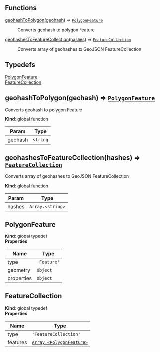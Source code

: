 ## Functions

<dl>
<dt><a href="#geohashToPolygon">geohashToPolygon(geohash)</a> ⇒ <code><a href="#PolygonFeature">PolygonFeature</a></code></dt>
<dd><p>Converts geohash to polygon Feature</p>
</dd>
<dt><a href="#geohashesToFeatureCollection">geohashesToFeatureCollection(hashes)</a> ⇒ <code><a href="#FeatureCollection">FeatureCollection</a></code></dt>
<dd><p>Converts array of geohashes to GeoJSON FeatureCollection</p>
</dd>
</dl>

## Typedefs

<dl>
<dt><a href="#PolygonFeature">PolygonFeature</a></dt>
<dd></dd>
<dt><a href="#FeatureCollection">FeatureCollection</a></dt>
<dd></dd>
</dl>

<a name="geohashToPolygon"></a>

## geohashToPolygon(geohash) ⇒ [<code>PolygonFeature</code>](#PolygonFeature)
Converts geohash to polygon Feature

**Kind**: global function  

| Param | Type |
| --- | --- |
| geohash | <code>string</code> |

<a name="geohashesToFeatureCollection"></a>

## geohashesToFeatureCollection(hashes) ⇒ [<code>FeatureCollection</code>](#FeatureCollection)
Converts array of geohashes to GeoJSON FeatureCollection

**Kind**: global function  

| Param | Type |
| --- | --- |
| hashes | <code>Array.&lt;string&gt;</code> |

<a name="PolygonFeature"></a>

## PolygonFeature
**Kind**: global typedef  
**Properties**

| Name | Type |
| --- | --- |
| type | <code>&#x27;Feature&#x27;</code> |
| geometry | <code>Object</code> |
| properties | <code>object</code> |

<a name="FeatureCollection"></a>

## FeatureCollection
**Kind**: global typedef  
**Properties**

| Name | Type |
| --- | --- |
| type | <code>&#x27;FeatureCollection&#x27;</code> |
| features | [<code>Array.&lt;PolygonFeature&gt;</code>](#PolygonFeature) |

